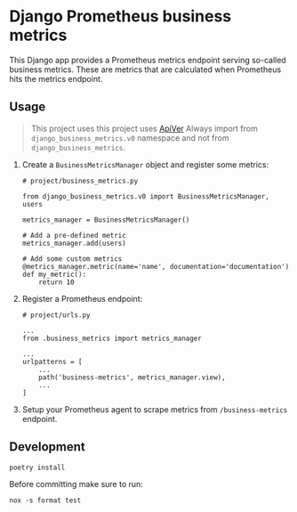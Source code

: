 # Django Prometheus business metrics

This Django app provides a Prometheus metrics endpoint serving so-called business metrics. These are metrics that are calculated when Prometheus hits the metrics endpoint.

## Usage

> This project uses this project uses [ApiVer](https://www.youtube.com/watch?v=FgcoAKchPjk)
> Always import from `django_business_metrics.v0` namespace and not from `django_business_metrics`.


1. Create a `BusinessMetricsManager` object and register some metrics:

    ```
    # project/business_metrics.py

    from django_business_metrics.v0 import BusinessMetricsManager, users

    metrics_manager = BusinessMetricsManager()

    # Add a pre-defined metric
    metrics_manager.add(users)

    # Add some custom metrics
    @metrics_manager.metric(name='name', documentation='documentation')
    def my_metric():
        return 10
    ```

2. Register a Prometheus endpoint:


    ```
    # project/urls.py

    ...
    from .business_metrics import metrics_manager

    ...
    urlpatterns = [
        ...
        path('business-metrics', metrics_manager.view),
        ...
    ]
    ```

3. Setup your Prometheus agent to scrape metrics from `/business-metrics` endpoint.


## Development

```
poetry install
```

Before committing make sure to run:

```
nox -s format test
```